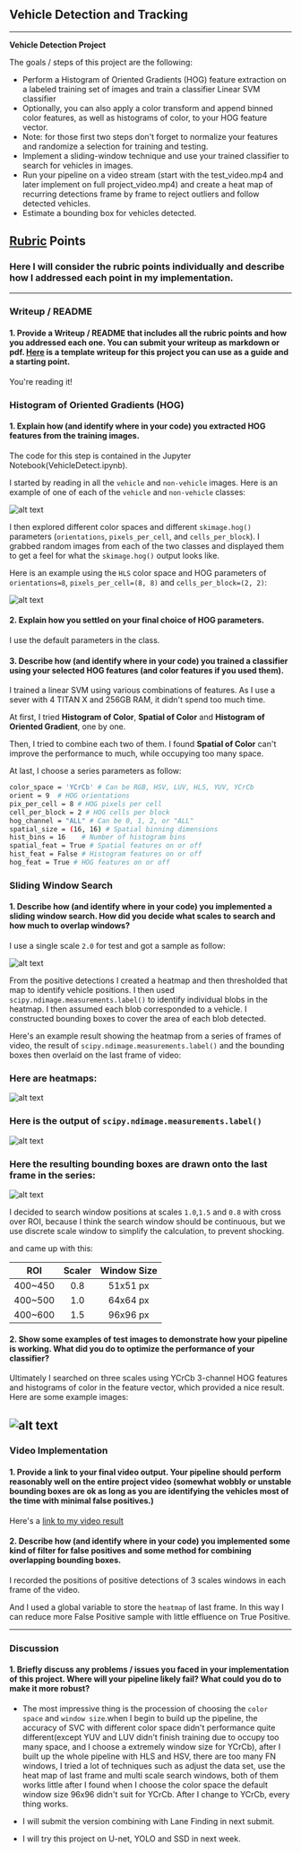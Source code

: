 ## Vehicle Detection and Tracking

---

**Vehicle Detection Project**

The goals / steps of this project are the following:

* Perform a Histogram of Oriented Gradients (HOG) feature extraction on a labeled training set of images and train a classifier Linear SVM classifier
* Optionally, you can also apply a color transform and append binned color features, as well as histograms of color, to your HOG feature vector.
* Note: for those first two steps don't forget to normalize your features and randomize a selection for training and testing.
* Implement a sliding-window technique and use your trained classifier to search for vehicles in images.
* Run your pipeline on a video stream (start with the test_video.mp4 and later implement on full project_video.mp4) and create a heat map of recurring detections frame by frame to reject outliers and follow detected vehicles.
* Estimate a bounding box for vehicles detected.

[//]: # (Image References)
[image1]: ./pic/readin.png
[image2]: ./pic/hogf.png
[image3]: ./pic/svcT.png
[image4]: ./pic/heat.png
[image5]: ./pic/label.png
[image6]: ./pic/sl.png
[image7]: ./pic/ms.png
[video1]: ./project_video.mp4

## [Rubric](https://review.udacity.com/#!/rubrics/513/view) Points
### Here I will consider the rubric points individually and describe how I addressed each point in my implementation.  

---
### Writeup / README

#### 1. Provide a Writeup / README that includes all the rubric points and how you addressed each one.  You can submit your writeup as markdown or pdf.  [Here](https://github.com/udacity/CarND-Vehicle-Detection/blob/master/writeup_template.md) is a template writeup for this project you can use as a guide and a starting point.  

You're reading it!

### Histogram of Oriented Gradients (HOG)

#### 1. Explain how (and identify where in your code) you extracted HOG features from the training images.

The code for this step is contained in the Jupyter Notebook(VehicleDetect.ipynb).  

I started by reading in all the `vehicle` and `non-vehicle` images.  Here is an example of one of each of the `vehicle` and `non-vehicle` classes:

![alt text][image1]

I then explored different color spaces and different `skimage.hog()` parameters (`orientations`, `pixels_per_cell`, and `cells_per_block`).  I grabbed random images from each of the two classes and displayed them to get a feel for what the `skimage.hog()` output looks like.

Here is an example using the `HLS` color space and HOG parameters of `orientations=8`, `pixels_per_cell=(8, 8)` and `cells_per_block=(2, 2)`:


![alt text][image2]

#### 2. Explain how you settled on your final choice of HOG parameters.

I use the default parameters in the class.

#### 3. Describe how (and identify where in your code) you trained a classifier using your selected HOG features (and color features if you used them).

I trained a linear SVM using various combinations of features. As I use a sever with 4 TITAN X and 256GB RAM, it didn't spend too much time.

At first, I tried **Histogram of Color**, **Spatial of Color** and **Histogram of Oriented Gradient**, one by one.

Then, I tried to combine each two of them. I found **Spatial of Color** can't improve the performance to much, while occupying too many space.

At last, I choose a series parameters as follow:

```sh
color_space = 'YCrCb' # Can be RGB, HSV, LUV, HLS, YUV, YCrCb
orient = 9  # HOG orientations
pix_per_cell = 8 # HOG pixels per cell
cell_per_block = 2 # HOG cells per block
hog_channel = "ALL" # Can be 0, 1, 2, or "ALL"
spatial_size = (16, 16) # Spatial binning dimensions
hist_bins = 16    # Number of histogram bins
spatial_feat = True # Spatial features on or off
hist_feat = False # Histogram features on or off
hog_feat = True # HOG features on or off
```

### Sliding Window Search

#### 1. Describe how (and identify where in your code) you implemented a sliding window search.  How did you decide what scales to search and how much to overlap windows?

I use a single scale `2.0` for test and got a sample as follow:

![alt text][image3]

From the positive detections I created a heatmap and then thresholded that map to identify vehicle positions.  I then used `scipy.ndimage.measurements.label()` to identify individual blobs in the heatmap.  I then assumed each blob corresponded to a vehicle.  I constructed bounding boxes to cover the area of each blob detected.  

Here's an example result showing the heatmap from a series of frames of video, the result of `scipy.ndimage.measurements.label()` and the bounding boxes then overlaid on the last frame of video:

### Here are heatmaps:

![alt text][image4]

### Here is the output of `scipy.ndimage.measurements.label()`
![alt text][image5]

### Here the resulting bounding boxes are drawn onto the last frame in the series:
![alt text][image6]

I decided to search window positions at scales `1.0`,`1.5` and `0.8` with cross over ROI, because I think the search window should be continuous, but we use discrete scale window to simplify the calculation, to prevent shocking.

and came up with this:

| ROI | Scaler |Window Size|
|:-----:|:-------:|:------:|
|400~450|0.8|51x51 px|
|400~500|1.0|64x64 px|
|400~600|1.5|96x96 px|


#### 2. Show some examples of test images to demonstrate how your pipeline is working.  What did you do to optimize the performance of your classifier?

Ultimately I searched on three scales using YCrCb 3-channel HOG features and histograms of color in the feature vector, which provided a nice result.  Here are some example images:

![alt text][image7]
---

### Video Implementation

#### 1. Provide a link to your final video output.  Your pipeline should perform reasonably well on the entire project video (somewhat wobbly or unstable bounding boxes are ok as long as you are identifying the vehicles most of the time with minimal false positives.)
Here's a [link to my video result](./project_video.mp4)


#### 2. Describe how (and identify where in your code) you implemented some kind of filter for false positives and some method for combining overlapping bounding boxes.

I recorded the positions of positive detections of 3 scales windows in each frame of the video.

And I used a global variable to store the `heatmap` of last frame. In this way I can reduce more False Positive sample with little effluence on True Positive.




---

### Discussion

#### 1. Briefly discuss any problems / issues you faced in your implementation of this project.  Where will your pipeline likely fail?  What could you do to make it more robust?

* The most impressive thing is the procession of choosing the `color space` and `window size`.when I begin to build up the pipeline, the accuracy of SVC with different color space didn't performance quite different(except YUV and LUV didn't finish training due to occupy too many space, and I choose a extremely window size for YCrCb), after I built up the whole pipeline with HLS and HSV, there are too many FN windows, I tried a lot of techniques such as adjust the data set, use the heat map of last frame and multi scale search windows, both of them works little after I found when I choose the color space the default window size 96x96 didn't suit for YCrCb. After I change to YCrCb, every thing works.

* I will submit the version combining with Lane Finding in next submit.

* I will try this project on U-net, YOLO and SSD in next week.
